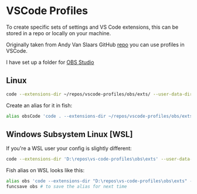# VSCode Profiles

To create specific sets of settings and VS Code extensions, this can be stored in a repo or locally on your machine.

Originally taken from Andy Van Slaars GitHub [repo] you can use profiles in
VSCode.

I have set up a folder for [OBS Studio]

## Linux

```bash
code --extensions-dir ~/repos/vscode-profiles/obs/exts/ --user-data-dir ~/repos/vscode-profiles/obs/data/
```

Create an alias for it in fish:

```bash
alias obsCode 'code . --extensions-dir ~/repos/vscode-profiles/obs/exts/ --user-data-dir ~/repos/vscode-profiles/obs/data/'
```

## Windows Subsystem Linux [WSL]

If you're a WSL user your config is slightly different:

```bash
code --extensions-dir 'D:\repos\vs-code-profiles\obs\exts' --user-data-dir 'D:\repos\vs-code-profiles\obs\data'
```

Fish alias on WSL looks like this:

```bash
alias obs 'code --extensions-dir "D:\repos\vs-code-profiles\obs\exts" --user-data-dir "D:\repos\vs-code-profiles\obs\data"'
funcsave obs # to save the alias for next time
```

[repo]: https://github.com/avanslaars/code-profiles
[obs studio]: https://obsproject.com/
